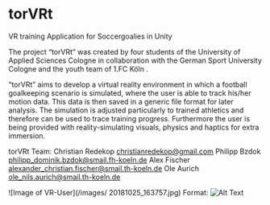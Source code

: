 # torVRt
VR training Application for Soccergoalies in Unity

The project “torVRt” was created by four students of the University of Applied Sciences
Cologne in collaboration with the German Sport University Cologne and the youth team of
1.FC Köln .

“torVRt” aims to develop a virtual reality environment in which a football goalkeeping
scenario is simulated, where the user is able to track his/her motion data. This data is then
saved in a generic file format for later analysis. The simulation is adjusted particularly to
trained athletics and therefore can be used to trace training progress. Furthermore the user
is being provided with reality-simulating visuals, physics and haptics for extra immersion. 

torVRt Team:
Christian Redekop <christianredekop@gmail.com>
Philipp Bzdok <philipp_dominik.bzdok@smail.fh-koeln.de>
Alex Fischer <alexander_christian.fischer@smail.th-koeln.de>
Ole Aurich <ole_nils.aurich@smail.th-koeln.de>

![Image of VR-User](/images/ 20181025_163757.jpg)
Format: ![Alt Text](url)
